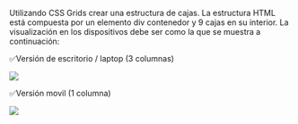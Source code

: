 Utilizando CSS Grids crear una estructura de cajas. La estructura HTML está compuesta por un elemento div contenedor y 9 cajas en su interior. La visualización en los dispositivos debe ser como la que se muestra a continuación: 

✅Versión de escritorio / laptop (3 columnas)

<img src="https://aula-itm.web.app/ap/web/ejercicio15laptop.jpg">

✅Versión movil (1 columna)

<img src="https://aula-itm.web.app/ap/web/ejercicio15movil.jpg">